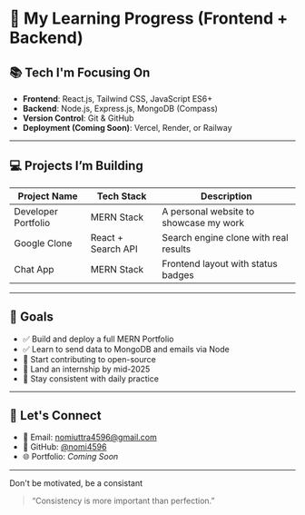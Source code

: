 # 📘 My Learning Progress (Frontend + Backend)

## 📚 Tech I'm Focusing On

- **Frontend**: React.js, Tailwind CSS, JavaScript ES6+
- **Backend**: Node.js, Express.js, MongoDB (Compass)
- **Version Control**: Git & GitHub
- **Deployment (Coming Soon)**: Vercel, Render, or Railway

---

## 💻 Projects I’m Building

| Project Name        | Tech Stack              | Description                          |
|---------------------|-------------------------|--------------------------------------|
| Developer Portfolio | MERN Stack              | A personal website to showcase my work |
| Google Clone        | React + Search API      | Search engine clone with real results |
| Chat App         |  MERN Stack  | Frontend layout with status badges   |

---

## 🎯 Goals

- ✅ Build and deploy a full MERN Portfolio
- ✅ Learn to send data to MongoDB and emails via Node
- 🔄 Start contributing to open-source
- 💼 Land an internship by mid-2025
- 🧠 Stay consistent with daily practice

---

## 🔗 Let's Connect

- 📧 Email: nomiuttra4596@gmail.com  
- 💼 GitHub: [@nomi4596](https://github.com/nomi4596)  
- 🌐 Portfolio: _Coming Soon_

---
Don't be motivated, be a consistant
> “Consistency is more important than perfection.”

